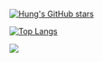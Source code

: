 [![Hung's GitHub stars](https://github-readme-stats.vercel.app/api?username=NgTienHungg&hide=issues&show_icons=true&hide_border=true&theme=buefy)](https://github.com/NgTienHungg)  

[![Top Langs](https://github-readme-stats.vercel.app/api/top-langs/?username=NgTienHungg&langs_count=10&layout=compact&hide_border=true&theme=buefy)](https://github.com/NgTienHungg)

<a href="https://github.com/NgTienHungg/PTIT-Source">
  <img align="center" src="https://github-readme-stats.vercel.app/api/pin/?username=NgTienHungg&theme=buefy&border_color=B57EDC&repo=PTIT-Source" />
</a>
